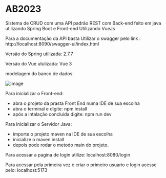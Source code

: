 # AB2023

Sistema de CRUD com uma API padrão REST com Back-end feito em java utilizando Spring Boot e Front-end Utilizando VueJs


Para a documentação da API basta Utilizar o swagger pelo link : http://localhost:8090/swagger-ui/index.html


Versão do Spring utilizada: 2.7.7

Versão do Vue utulizada: Vue 3

modelagem do banco de dados:

![image](https://user-images.githubusercontent.com/97440058/213798956-f98f1e64-366a-4057-85a1-4a92bf7a4294.png)


Para inicializar o Front-end:

- abra o projeto da prasta Front End numa IDE de sua escolha
- abra o terminal e digite: npm install
- após a intalação concluida digite: npm run dev


Para inicializar o Servidor Java:
- importe o projeto maven na IDE de sua escolha
- inicialize o maven install
- depois pode rodar o metodo main do projeto.

Para acessar a pagina de login utilize: localhost:8080/login

Para acessar pela primeira vez e criar o primeiro usuario e login acesse pelo: localhost:5173



